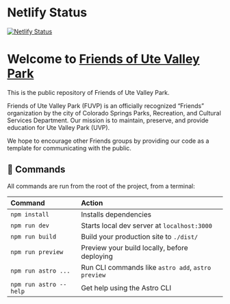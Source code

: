 # Netlify Status

[![Netlify Status](https://api.netlify.com/api/v1/badges/816e4278-01c7-4ca0-82d3-9f24c315a4fb/deploy-status)](https://app.netlify.com/sites/xenodochial-liskov-22c9dc/deploys)

# Welcome to [Friends of Ute Valley Park](https://www.friendsofutevalleypark.com)

This is the public repository of Friends of Ute Valley Park.  

Friends of Ute Valley Park (FUVP) is an officially recognized “Friends” organization by the city of Colorado Springs Parks, Recreation, and Cultural Services Department. Our mission is to maintain, preserve, and provide education for Ute Valley Park (UVP). 

We hope to encourage other Friends groups by providing our code as a template for communicating with the public.

## 🧞 Commands

All commands are run from the root of the project, from a terminal:

| Command                | Action                                             |
| :--------------------- | :------------------------------------------------- |
| `npm install`          | Installs dependencies                              |
| `npm run dev`          | Starts local dev server at `localhost:3000`        |
| `npm run build`        | Build your production site to `./dist/`            |
| `npm run preview`      | Preview your build locally, before deploying       |
| `npm run astro ...`    | Run CLI commands like `astro add`, `astro preview` |
| `npm run astro --help` | Get help using the Astro CLI                       |
